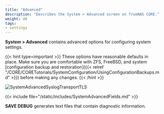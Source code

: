 ```yaml
---
title: "Advanced"
description: "Describes the System > Advanced screen on TrueNAS CORE."
weight: 40
tags:
- settings
---
```


**System > Advanced** contains advanced options for configuring system settings.

{{< hint type=important >}}
These options have reasonable defaults in place.
Make sure you are comfortable with ZFS, FreeBSD, and system [configuration backup and restoration]({{< relref "/CORE/CORETutorials/SystemConfiguration/UsingConfigurationBackups.md" >}}) before making any changes.
{{< /hint >}}

![SystemAdvancedSyslogTransportTLS](/images/CORE/System/SystemAdvancedSyslogTransportTLS.png "Advanced Syslog Transport TLS Settings")

{{< include file="/static/includes/SystemAdvancedFields.md" >}}

**SAVE DEBUG** generates text files that contain diagnostic information.

